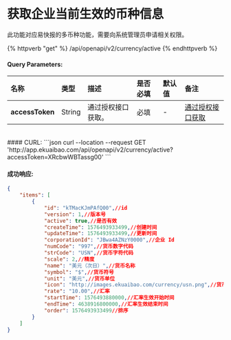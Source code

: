 # 获取企业当前生效的币种信息

此功能对应易快报的多币种功能，需要向系统管理员申请相关权限。

{% httpverb "get" %} /api/openapi/v2/currency/active {% endhttpverb %}

#### Query Parameters:

| 名称       | 类型    | 描述            | 是否必填   | 默认值  |备注                                         |
| :--------- | :------ | :------------- |:--------- |:------ | :------------------------------------------  |
| **accessToken** | String  |通过授权接口获取。      |必填   | - |  [通过授权接口获取](/getting-started/auth.html)  |


<br/>
#### CURL:
```json
curl --location --request GET 'http://app.ekuaibao.com/api/openapi/v2/currency/active?accessToken=XRcbwWBTassg00'
```
<br/>


#### 成功响应:
```json
{
    "items": [
        {
            "id": "kTMacKJmPAfQ00",//id
            "version": 1,//版本号
            "active": true,//是否有效
            "createTime": 1576493933499,//创建时间
            "updateTime": 1576493933499,//更新时间
            "corporationId": "JBwa4AZNzY0000",//企业 Id
            "numCode": "997",//货币数字代码
            "strCode": "USN",//货币字符代码
            "scale": 2,//精度
            "name": "美元（次日）",//货币名称
            "symbol": "$",//货币符号
            "unit": "美元",//货币单位
            "icon": "http://images.ekuaibao.com/currency/usn.png",//货币图标
            "rate": "10.00",//汇率
            "startTime": 1576493880000,//汇率生效开始时间
            "endTime": 4638916800000,//汇率生效结束时间
            "order": 1576493933499//排序
        }
    ]
}
```
